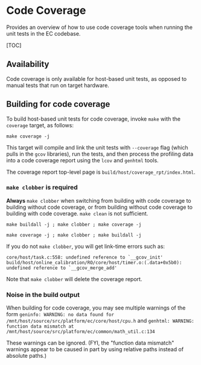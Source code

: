 # Code Coverage

Provides an overview of how to use code coverage tools when running the unit
tests in the EC codebase.

[TOC]

## Availability

Code coverage is only available for host-based unit tests, as opposed to
manual tests that run on target hardware.

## Building for code coverage

To build host-based unit tests for code coverage, invoke `make` with the
`coverage` target, as follows:

`make coverage -j`

This target will compile and link the unit tests with `--coverage` flag (which
pulls in the `gcov` libraries), run the tests, and then process the profiling
data into a code coverage report using the `lcov` and `genhtml` tools.

The coverage report top-level page is `build/host/coverage_rpt/index.html`.

### `make clobber` is required

**Always** `make clobber` when switching from building with code coverage
to building without code coverage, or from building without code coverage
to building with code coverage. `make clean` is not sufficient.

`make buildall -j ; make clobber ; make coverage -j`

`make coverage -j ; make clobber ; make buildall -j`

If you do not `make clobber`, you will get link-time errors such as:

```
core/host/task.c:558: undefined reference to `__gcov_init'
build/host/online_calibration/RO/core/host/timer.o:(.data+0x5b0): undefined reference to `__gcov_merge_add'
```

Note that `make clobber` will delete the coverage report.

### Noise in the build output

When building for code coverage, you may see multiple warnings of the form
`geninfo: WARNING: no data found for /mnt/host/source/src/platform/ec/core/host/cpu.h`
and
`genhtml: WARNING: function data mismatch at /mnt/host/source/src/platform/ec/common/math_util.c:134`

These warnings can be ignored. (FYI, the "function data mismatch" warnings
appear to be caused in part by using relative paths instead of absolute paths.)
